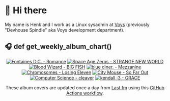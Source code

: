 # 👋 Hi there

My name is Henk and I work as a Linux sysadmin at <a href="https://www.voys.co/about/">Voys</a> (previously "Devhouse Spindle" aka Voys development department).

## 🎧 def get_weekly_album_chart()
<!-- lastfm -->
<p align="center"><a href="https://www.last.fm/music/Fontaines+D.C./Romance"><img src="https://lastfm.freetls.fastly.net/i/u/64s/4f4ae1fdc6b81d93c41c0054d596ccf0.png" title="Fontaines D.C. - Romance"></a> <a href="https://www.last.fm/music/Space+Age+Zeros/STRANGE+NEW+WORLD"><img src="https://lastfm.freetls.fastly.net/i/u/64s/766b9da30068e55b3a0add3862c4cc0f.jpg" title="Space Age Zeros - STRANGE NEW WORLD"></a> <a href="https://www.last.fm/music/Blood+Wizard/BIG+FISH"><img src="https://lastfm.freetls.fastly.net/i/u/64s/570718a7d47bbb2d4e5d37d866834be2.jpg" title="Blood Wizard - BIG FISH"></a> <a href="https://www.last.fm/music/blue+diner./Mezzanine"><img src="https://lastfm.freetls.fastly.net/i/u/64s/996e99079bceab556251c2b1f79e7b4d.jpg" title="blue diner. - Mezzanine"></a> <a href="https://www.last.fm/music/Chromosomes/Losing+Eleven"><img src="https://lastfm.freetls.fastly.net/i/u/64s/909328d70eedc5ec8b7ac8cd1015d6c4.jpg" title="Chromosomes - Losing Eleven"></a> <a href="https://www.last.fm/music/City+Mouse/So+Far+Out"><img src="https://lastfm.freetls.fastly.net/i/u/64s/53bd8677f2e0b8a33573f8d15f344215.jpg" title="City Mouse - So Far Out"></a> <a href="https://www.last.fm/music/Computer+Science/cleaver"><img src="https://lastfm.freetls.fastly.net/i/u/64s/e36e87a4e2bd09ea28251d442a26cd96.jpg" title="Computer Science - cleaver"></a> <a href="https://www.last.fm/music/kendall+:3/GRACE"><img src="https://lastfm.freetls.fastly.net/i/u/64s/1f0b5cd3dd9e5210412765c9bf560f87.jpg" title="kendall :3 - GRACE"></a> </p>

<p align="center">These album covers are updated once a day from <a href="https://www.last.fm/user/hbokh">Last.fm</a> using this <a href="https://github.com/marketplace/actions/lastfm-to-markdown">GitHub Actions workflow</a>.</p>
